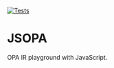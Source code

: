 [![Tests](https://github.com/dkorolev/jsopa/actions/workflows/tests.yml/badge.svg?branch=main)](https://github.com/dkorolev/jsopa/actions/workflows/tests.yml)

# JSOPA

OPA IR playground with JavaScript.
